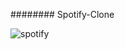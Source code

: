 ######## Spotify-Clone


![spotify](https://github.com/19N01A05A0/Spotify-Clone/assets/98584553/f5ae29db-3d83-49bc-9c87-698b36f0397c)

